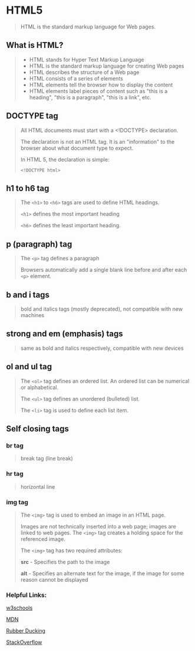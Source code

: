# HTML5

> HTML is the standard markup language for Web pages.

## What is HTML?

> - HTML stands for Hyper Text Markup Language
> - HTML is the standard markup language for creating Web pages
> - HTML describes the structure of a Web page
> - HTML consists of a series of elements
> - HTML elements tell the browser how to display the content
> - HTML elements label pieces of content such as "this is a heading", "this is a paragraph", "this is a link", etc.
>
## DOCTYPE tag

> All HTML documents must start with a <!DOCTYPE> declaration.
> 
> The declaration is not an HTML tag. It is an "information" to the browser about what document type to expect.
> 
> In HTML 5, the declaration is simple:
> 
> `<!DOCTYPE html>`

## h1 to h6 tag

> The `<h1>` to `<h6>` tags are used to define HTML headings.
> 
> `<h1>` defines the most important heading
> 
> `<h6>` defines the least important heading.

## p (paragraph) tag

> The `<p>` tag defines a paragraph
> 
> Browsers automatically add a single blank line before and after each `<p>` element.

## b and i tags

> bold and italics tags (mostly deprecated), not compatible with new machines

## strong and em (emphasis) tags

> same as bold and italics respectively, compatible with new devices

## ol and ul tag

> The `<ol>` tag defines an ordered list. An ordered list can be numerical or alphabetical.
> 
> The `<ul>` tag defines an unordered (bulleted) list.
> 
> The `<li>` tag is used to define each list item.

## Self closing tags

### br tag

> break tag (line break)

### hr tag

> horizontal line

### img tag

> The `<img>` tag is used to embed an image in an HTML page.
> 
> Images are not technically inserted into a web page; images are linked to web pages. The `<img>` tag creates a holding space for the referenced image.
> 
> The `<img>` tag has two required attributes:
> 
> **src** - Specifies the path to the image
> 
> **alt** - Specifies an alternate text for the image, if the image for some reason cannot be displayed

### Helpful Links:

[w3schools](https://www.w3schools.com/)

[MDN](https://developer.mozilla.org/en-US/)

[Rubber Ducking](https://rubberduckdebugging.com/)

[StackOverflow](https://stackoverflow.com/)
